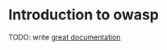 # Introduction to owasp

TODO: write [great documentation](http://jacobian.org/writing/what-to-write/)
